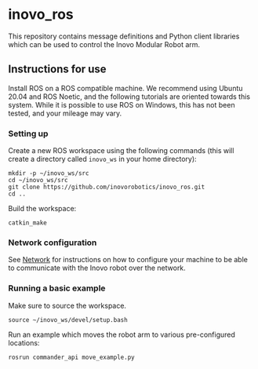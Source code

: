 # inovo_ros

This repository contains message definitions and Python client libraries which can be used to control the Inovo Modular Robot arm.

## Instructions for use

Install ROS on a ROS compatible machine. We recommend using Ubuntu 20.04 and ROS Noetic, and the following tutorials are oriented towards this system.
While it is possible to use ROS on Windows, this has not been tested, and your mileage may vary.

### Setting up

Create a new ROS workspace using the following commands (this will create a directory called  `inovo_ws` in your home directory):

```
mkdir -p ~/inovo_ws/src
cd ~/inovo_ws/src
git clone https://github.com/inovorobotics/inovo_ros.git
cd ..
```

Build the workspace:
```
catkin_make
```

### Network configuration
See [Network](docs/NETWORK.md) for instructions on how to configure your machine to be able to communicate with the Inovo robot over the network.

### Running a basic example

Make sure to source the workspace.
```
source ~/inovo_ws/devel/setup.bash
```

Run an example which moves the robot arm to various pre-configured locations:
```
rosrun commander_api move_example.py
```
